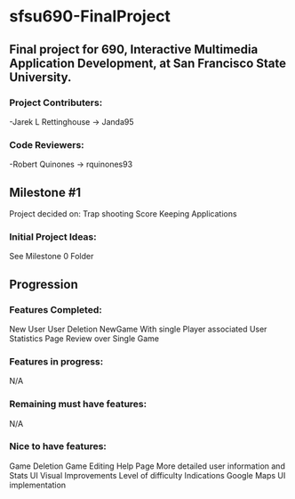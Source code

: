 # sfsu690-FinalProject
## Final project for 690, Interactive Multimedia Application Development, at San Francisco State University. 

### Project Contributers:
-Jarek L Rettinghouse -> Janda95

### Code Reviewers:
-Robert Quinones -> rquinones93

## Milestone #1
Project decided on: Trap shooting Score Keeping Applications

### Initial Project Ideas:
See Milestone 0 Folder


## Progression

### Features Completed:
New User
User Deletion
NewGame With single Player associated
User Statistics Page
Review over Single Game

### Features in progress:
N/A

### Remaining must have features:
N/A

### Nice to have features:
Game Deletion
Game Editing
Help Page
More detailed user information and Stats
UI Visual Improvements
Level of difficulty Indications
Google Maps UI implementation
